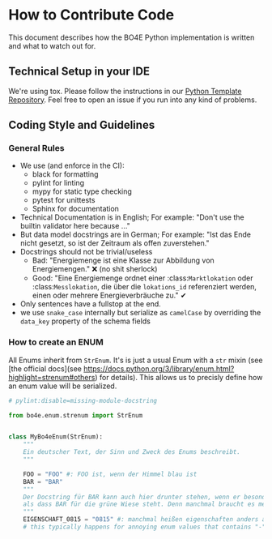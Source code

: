# How to Contribute Code
This document describes how the BO4E Python implementation is written and what to watch out for.

## Technical Setup in your IDE
We're using tox.
Please follow the instructions in our [Python Template Repository](https://github.com/Hochfrequenz/python_template_repository#how-to-use-this-repository-on-your-machine). 
Feel free to open an issue if you run into any kind of problems.

## Coding Style and Guidelines

### General Rules
* We use (and enforce in the CI):
  * black for formatting
  * pylint for linting
  * mypy for static type checking
  * pytest for unittests
  * Sphinx for documentation
* Technical Documentation is in English; For example: "Don't use the builtin validator here because ..."
* But data model docstrings are in German; For example: "Ist das Ende nicht gesetzt, so ist der Zeitraum als offen zuverstehen."
* Docstrings should not be trivial/useless
  * Bad: "Energiemenge ist eine Klasse zur Abbildung von Energiemengen." ❌ (no shit sherlock)
  * Good: "Eine Energiemenge ordnet einer :class:`Marktlokation` oder :class:`Messlokation`, die über die `lokations_id` referenziert werden, einen oder mehrere Energieverbräuche zu." ✔
* Only sentences have a fullstop at the end.
* we use `snake_case` internally but serialize as `camelCase` by overriding the `data_key` property of the schema fields

### How to create an ENUM
All Enums inherit from `StrEnum`.
It's is just a usual Enum with a `str` mixin (see [the official docs](see https://docs.python.org/3/library/enum.html?highlight=strenum#others) for details).
This allows us to precisly define how an enum value will be serialized.

```python
# pylint:disable=missing-module-docstring

from bo4e.enum.strenum import StrEnum


class MyBo4eEnum(StrEnum):
    """
    Ein deutscher Text, der Sinn und Zweck des Enums beschreibt.
    """

    FOO = "FOO" #: FOO ist, wenn der Himmel blau ist
    BAR = "BAR"
    """
    Der Docstring für BAR kann auch hier drunter stehen, wenn er besonders lang ist und mehr sagen will,
    als dass BAR für die grüne Wiese steht. Denn manchmal braucht es mehr als hundert Zeichen.
    """
    EIGENSCHAFT_0815 = "0815" #: manchmal heißen eigenschaften anders als sie serialisiert werden.
    # this typically happens for annoying enum values that contains "-" or start with digits
 ```   
